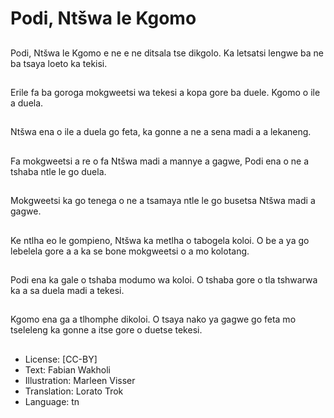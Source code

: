 # Podi, Ntšwa le Kgomo

##
Podi, Ntšwa le Kgomo e
ne e ne ditsala tse
dikgolo. Ka letsatsi
lengwe ba ne ba tsaya
loeto ka tekisi.

##
Erile fa ba goroga
mokgweetsi wa tekesi a
kopa gore ba duele.
Kgomo o ile a duela.

##
Ntšwa ena o ile a duela
go feta, ka gonne a ne
a sena madi a a
lekaneng.

##
Fa mokgweetsi a re o fa
Ntšwa madi a mannye a
gagwe, Podi ena o ne a
tshaba ntle le go duela.

##
Mokgweetsi ka go
tenega o ne a tsamaya
ntle le go busetsa
Ntšwa madi a gagwe.

##
Ke ntlha eo le
gompieno, Ntšwa ka
metlha o tabogela koloi.
O be a ya go lebelela
gore a a ka se bone
mokgweetsi o a mo
kolotang.

##
Podi ena ka gale o
tshaba modumo wa
koloi. O tshaba gore o
tla tshwarwa ka a sa
duela madi a tekesi.

##
Kgomo ena ga a
tlhomphe dikoloi. O
tsaya nako ya gagwe go
feta mo tseleleng ka
gonne a itse gore o
duetse tekesi.

##
* License: [CC-BY]
* Text: Fabian Wakholi
* Illustration: Marleen Visser
* Translation: Lorato Trok
* Language: tn
